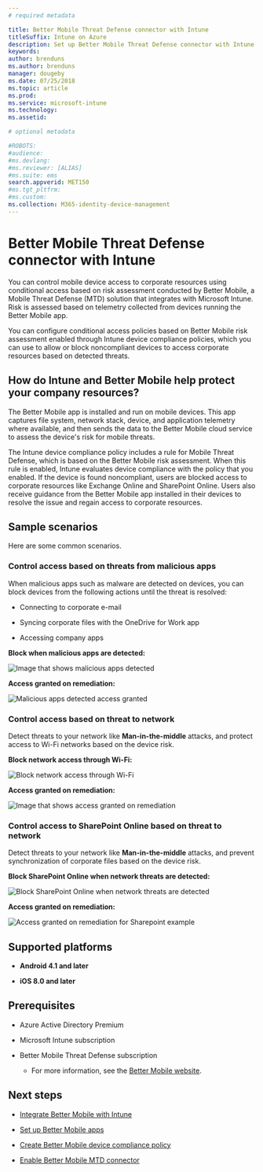 ```yaml
---
# required metadata

title: Better Mobile Threat Defense connector with Intune
titleSuffix: Intune on Azure
description: Set up Better Mobile Threat Defense connector with Intune.
keywords:
author: brenduns
ms.author: brenduns
manager: dougeby
ms.date: 07/25/2018
ms.topic: article
ms.prod:
ms.service: microsoft-intune
ms.technology:
ms.assetid: 

# optional metadata

#ROBOTS:
#audience:
#ms.devlang:
#ms.reviewer: [ALIAS]
#ms.suite: ems
search.appverid: MET150
#ms.tgt_pltfrm:
#ms.custom:
ms.collection: M365-identity-device-management
--- 
```


# Better Mobile Threat Defense connector with Intune

You can control mobile device access to corporate resources using conditional access based on risk assessment conducted by Better Mobile, a Mobile Threat Defense (MTD) solution that integrates with Microsoft Intune. Risk is assessed based on telemetry collected from devices running the Better Mobile app.

You can configure conditional access policies based on Better Mobile risk assessment enabled through Intune device compliance policies, which you can use to allow or block noncompliant devices to access corporate resources based on detected threats.

## How do Intune and Better Mobile help protect your company resources?

The Better Mobile app is installed and run on mobile devices. This app captures file system, network stack, device, and application telemetry where available, and then sends the data to the Better Mobile cloud service to assess the device's risk for mobile threats.

The Intune device compliance policy includes a rule for Mobile Threat Defense, which is based on the Better Mobile risk assessment. When this rule is enabled, Intune evaluates device compliance with the policy that you enabled. If the device is found noncompliant, users are blocked access to corporate resources like Exchange Online and SharePoint Online. Users also receive guidance from the Better Mobile app installed in their devices to resolve the issue and regain access to corporate resources.

## Sample scenarios

Here are some common scenarios.

### Control access based on threats from malicious apps

When malicious apps such as malware are detected on devices, you can block devices from the following actions until the threat is resolved:

-   Connecting to corporate e-mail

-   Syncing corporate files with the OneDrive for Work app

-   Accessing company apps

**Block when malicious apps are detected:**

![Image that shows malicious apps detected](./media/better_mobile_maliciousapps_blocked.png)

**Access granted on remediation:**

![Malicious apps detected access granted](./media/better_mobile_maliciousapps_unblocked.png)

### Control access based on threat to network

Detect threats to your network like **Man-in-the-middle** attacks, and protect access to Wi-Fi networks based on the device risk.

**Block network access through Wi-Fi:**

![Block network access through Wi-Fi](./media/better_mobile_network_wifi_blocked.png)

**Access granted on remediation:**

![Image that shows access granted on remediation](./media/better_mobile_network_wifi_unblocked.png)

### Control access to SharePoint Online based on threat to network

Detect threats to your network like **Man-in-the-middle** attacks, and prevent synchronization of corporate files based on the device risk.

**Block SharePoint Online when network threats are detected:**

![Block SharePoint Online when network threats are detected](./media/better_mobile_network_spo_blocked.png)

**Access granted on remediation:**

![Access granted on remediation for Sharepoint example](./media/better_mobile_network_spo_unblocked.png)

## Supported platforms

-   **Android 4.1 and later**

-   **iOS 8.0 and later**

## Prerequisites

-   Azure Active Directory Premium

-   Microsoft Intune subscription

-   Better Mobile Threat Defense subscription

    -   For more information, see the [Better Mobile website](https://www.better.mobi/).

## Next steps

- [Integrate Better Mobile with Intune](better-mobile-mtd-connector-integration.md)

- [Set up Better Mobile apps](mtd-apps-ios-app-configuration-policy-add-assign.md)

- [Create Better Mobile device compliance policy](mtd-device-compliance-policy-create.md)

- [Enable Better Mobile MTD connector](mtd-connector-enable.md)
